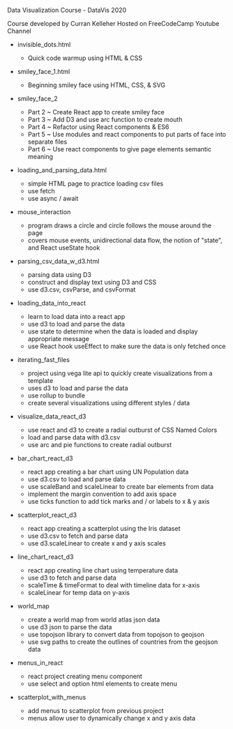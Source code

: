 Data Visualization Course - DataVis 2020

Course developed by Curran Kelleher
Hosted on FreeCodeCamp Youtube Channel

- invisible_dots.html  
    - Quick code warmup using HTML & CSS  

- smiley_face_1.html  
    - Beginning smiley face using HTML, CSS, & SVG  

- smiley_face_2  
    - Part 2 ~ Create React app to create smiley face  
    - Part 3 ~ Add D3 and use arc function to create mouth  
    - Part 4 ~ Refactor using React components & ES6  
    - Part 5 ~ Use modules and react components to put parts of face into separate files  
    - Part 6 ~ Use react components to give page elements semantic meaning  

- loading_and_parsing_data.html  
    - simple HTML page to practice loading csv files  
    - use fetch  
    - use async / await  

- mouse_interaction  
    - program draws a circle and circle follows the mouse around the page  
    - covers mouse events, unidirectional data flow, the notion of "state", and React useState hook  
    
- parsing_csv_data_w_d3.html  
    - parsing data using D3  
    - construct and display text using D3 and CSS  
    - use d3.csv, csvParse, and csvFormat  
    
- loading_data_into_react  
    - learn to load data into a react app  
    - use d3 to load and parse the data  
    - use state to determine when the data is loaded and display appropriate message  
    - use React hook useEffect to make sure the data is only fetched once  

- iterating_fast_files  
    - project using vega lite api to quickly create visualizations from a template  
    - uses d3 to load and parse the data  
    - use rollup to bundle  
    - create several visualizations using different styles / data  

- visualize_data_react_d3  
    - use react and d3 to create a radial outburst of CSS Named Colors  
    - load and parse data with d3.csv 
    - use arc and pie functions to create radial outburst

- bar_chart_react_d3  
    - react app creating a bar chart using UN Population data  
    - use d3.csv to load and parse data  
    - use scaleBand and scaleLinear to create bar elements from data  
    - implement the margin convention to add axis space  
    - use ticks function to add tick marks and / or labels to x & y axis   

- scatterplot_react_d3  
    - react app creating a scatterplot using the Iris dataset  
    - use d3.csv to fetch and parse data  
    - use d3.scaleLinear to create x and y axis scales  

- line_chart_react_d3  
    - react app creating line chart using temperature data  
    - use d3 to fetch and parse data  
    - scaleTime & timeFormat to deal with timeline data for x-axis  
    - scaleLinear for temp data on y-axis  

- world_map  
    - create a world map from world atlas json data  
    - use d3 json to parse the data  
    - use topojson library to convert data from topojson to geojson  
    - use svg paths to create the outlines of countries from the geojson data  

- menus_in_react  
    - react project creating menu component 
    - use select and option html elements to create menu  

- scatterplot_with_menus  
    - add menus to scatterplot from previous project  
    - menus allow user to dynamically change x and y axis data